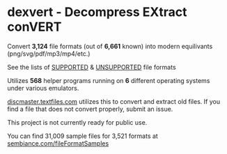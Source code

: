 # dexvert - **D**ecompress **EX**tract con**VERT**
Convert **3,124** file formats (out of **6,661** known) into modern equilivants (png/svg/pdf/mp3/mp4/etc.)

See the lists of [SUPPORTED](SUPPORTED.md) & [UNSUPPORTED](UNSUPPORTED.md) file formats

Utilizes **568** helper programs running on **6** different operating systems under various emulators.

[discmaster.textfiles.com](http://discmaster.textfiles.com/) utilizes this to convert and extract old files. If you find a file that does not convert properly, submit an issue.

This project is not currently ready for public use.

You can find 31,009 sample files for 3,521 formats at [sembiance.com/fileFormatSamples](https://sembiance.com/fileFormatSamples/)
